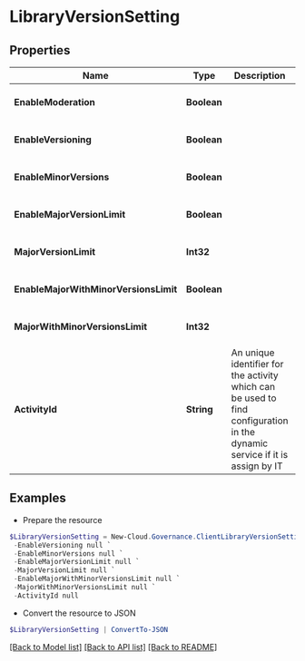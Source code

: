 # LibraryVersionSetting
## Properties

Name | Type | Description | Notes
------------ | ------------- | ------------- | -------------
**EnableModeration** | **Boolean** |  | [optional] [default to $false]
**EnableVersioning** | **Boolean** |  | [optional] [default to $false]
**EnableMinorVersions** | **Boolean** |  | [optional] [default to $false]
**EnableMajorVersionLimit** | **Boolean** |  | [optional] [default to $false]
**MajorVersionLimit** | **Int32** |  | [optional] [default to 0]
**EnableMajorWithMinorVersionsLimit** | **Boolean** |  | [optional] [default to $false]
**MajorWithMinorVersionsLimit** | **Int32** |  | [optional] [default to 0]
**ActivityId** | **String** | An unique identifier for the activity which can be used to find configuration in the dynamic service if it is assign by IT | [optional] 

## Examples

- Prepare the resource
```powershell
$LibraryVersionSetting = New-Cloud.Governance.ClientLibraryVersionSetting  -EnableModeration null `
 -EnableVersioning null `
 -EnableMinorVersions null `
 -EnableMajorVersionLimit null `
 -MajorVersionLimit null `
 -EnableMajorWithMinorVersionsLimit null `
 -MajorWithMinorVersionsLimit null `
 -ActivityId null
```

- Convert the resource to JSON
```powershell
$LibraryVersionSetting | ConvertTo-JSON
```

[[Back to Model list]](../README.md#documentation-for-models) [[Back to API list]](../README.md#documentation-for-api-endpoints) [[Back to README]](../README.md)

